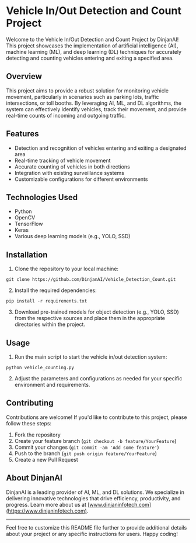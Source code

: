 # Vehicle In/Out Detection and Count Project

Welcome to the Vehicle In/Out Detection and Count Project by DinjanAI! This project showcases the implementation of artificial intelligence (AI), machine learning (ML), and deep learning (DL) techniques for accurately detecting and counting vehicles entering and exiting a specified area.

## Overview
This project aims to provide a robust solution for monitoring vehicle movement, particularly in scenarios such as parking lots, traffic intersections, or toll booths. By leveraging AI, ML, and DL algorithms, the system can effectively identify vehicles, track their movement, and provide real-time counts of incoming and outgoing traffic.

## Features
- Detection and recognition of vehicles entering and exiting a designated area
- Real-time tracking of vehicle movement
- Accurate counting of vehicles in both directions
- Integration with existing surveillance systems
- Customizable configurations for different environments

## Technologies Used
- Python
- OpenCV
- TensorFlow
- Keras
- Various deep learning models (e.g., YOLO, SSD)

## Installation
1. Clone the repository to your local machine:

```
git clone https://github.com/DinjanAI/Vehicle_Detection_Count.git
```

2. Install the required dependencies:

```
pip install -r requirements.txt
```

3. Download pre-trained models for object detection (e.g., YOLO, SSD) from the respective sources and place them in the appropriate directories within the project.

## Usage
1. Run the main script to start the vehicle in/out detection system:

```
python vehicle_counting.py
```

2. Adjust the parameters and configurations as needed for your specific environment and requirements.

## Contributing
Contributions are welcome! If you'd like to contribute to this project, please follow these steps:
1. Fork the repository
2. Create your feature branch (`git checkout -b feature/YourFeature`)
3. Commit your changes (`git commit -am 'Add some feature'`)
4. Push to the branch (`git push origin feature/YourFeature`)
5. Create a new Pull Request


## About DinjanAI
DinjanAI is a leading provider of AI, ML, and DL solutions. We specialize in delivering innovative technologies that drive efficiency, productivity, and progress. Learn more about us at [www.dinjaninfotech.com](https://www.dinjaninfotech.com).

---

Feel free to customize this README file further to provide additional details about your project or any specific instructions for users. Happy coding!
